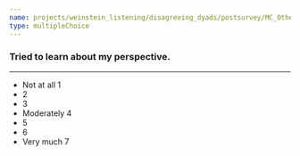 ```yaml
---
name: projects/weinstein_listening/disagreeing_dyads/postsurvey/MC_Other_1.md
type: multipleChoice
---
```


### Tried to learn about my perspective.

---

- Not at all 1
- 2
- 3
- Moderately 4
- 5
- 6
- Very much 7

